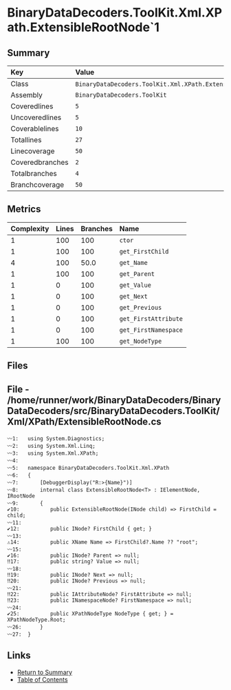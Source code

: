 ﻿# BinaryDataDecoders.ToolKit.Xml.XPath.ExtensibleRootNode`1

## Summary

| Key             | Value                                                       |
| :-------------- | :---------------------------------------------------------- |
| Class           | `BinaryDataDecoders.ToolKit.Xml.XPath.ExtensibleRootNode`1` |
| Assembly        | `BinaryDataDecoders.ToolKit`                                |
| Coveredlines    | `5`                                                         |
| Uncoveredlines  | `5`                                                         |
| Coverablelines  | `10`                                                        |
| Totallines      | `27`                                                        |
| Linecoverage    | `50`                                                        |
| Coveredbranches | `2`                                                         |
| Totalbranches   | `4`                                                         |
| Branchcoverage  | `50`                                                        |

## Metrics

| Complexity | Lines | Branches | Name                 |
| :--------- | :---- | :------- | :------------------- |
| 1          | 100   | 100      | `ctor`               |
| 1          | 100   | 100      | `get_FirstChild`     |
| 4          | 100   | 50.0     | `get_Name`           |
| 1          | 100   | 100      | `get_Parent`         |
| 1          | 0     | 100      | `get_Value`          |
| 1          | 0     | 100      | `get_Next`           |
| 1          | 0     | 100      | `get_Previous`       |
| 1          | 0     | 100      | `get_FirstAttribute` |
| 1          | 0     | 100      | `get_FirstNamespace` |
| 1          | 100   | 100      | `get_NodeType`       |

## Files

## File - /home/runner/work/BinaryDataDecoders/BinaryDataDecoders/src/BinaryDataDecoders.ToolKit/Xml/XPath/ExtensibleRootNode.cs

```CSharp
〰1:   using System.Diagnostics;
〰2:   using System.Xml.Linq;
〰3:   using System.Xml.XPath;
〰4:   
〰5:   namespace BinaryDataDecoders.ToolKit.Xml.XPath
〰6:   {
〰7:       [DebuggerDisplay("R:>{Name}")]
〰8:       internal class ExtensibleRootNode<T> : IElementNode, IRootNode
〰9:       {
✔10:          public ExtensibleRootNode(INode child) => FirstChild = child;
〰11:  
✔12:          public INode? FirstChild { get; }
〰13:  
⚠14:          public XName Name => FirstChild?.Name ?? "root";
〰15:  
✔16:          public INode? Parent => null;
‼17:          public string? Value => null;
〰18:  
‼19:          public INode? Next => null;
‼20:          public INode? Previous => null;
〰21:  
‼22:          public IAttributeNode? FirstAttribute => null;
‼23:          public INamespaceNode? FirstNamespace => null;
〰24:  
✔25:          public XPathNodeType NodeType { get; } = XPathNodeType.Root;
〰26:      }
〰27:  }
```

## Links

* [Return to Summary](Summary.md)
* [Table of Contents](../TOC.md)

